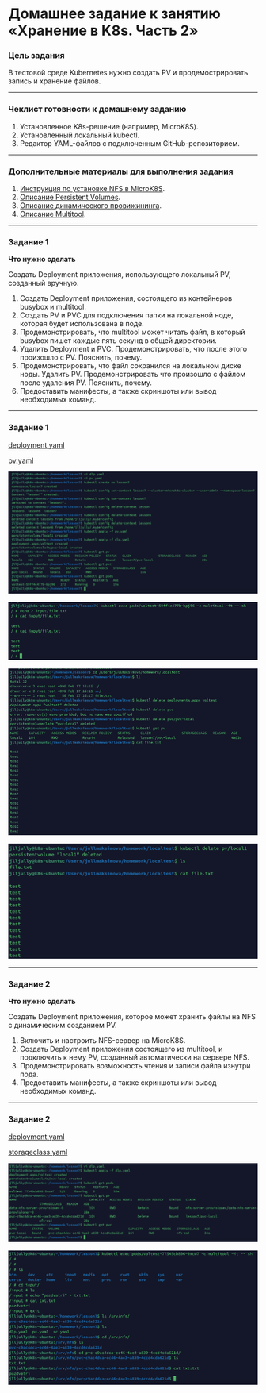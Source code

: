 # Домашнее задание к занятию «Хранение в K8s. Часть 2»

### Цель задания

В тестовой среде Kubernetes нужно создать PV и продемострировать запись и хранение файлов.

------

### Чеклист готовности к домашнему заданию

1. Установленное K8s-решение (например, MicroK8S).
2. Установленный локальный kubectl.
3. Редактор YAML-файлов с подключенным GitHub-репозиторием.

------

### Дополнительные материалы для выполнения задания

1. [Инструкция по установке NFS в MicroK8S](https://microk8s.io/docs/nfs). 
2. [Описание Persistent Volumes](https://kubernetes.io/docs/concepts/storage/persistent-volumes/). 
3. [Описание динамического провижининга](https://kubernetes.io/docs/concepts/storage/dynamic-provisioning/). 
4. [Описание Multitool](https://github.com/wbitt/Network-MultiTool).

------

### Задание 1

**Что нужно сделать**

Создать Deployment приложения, использующего локальный PV, созданный вручную.

1. Создать Deployment приложения, состоящего из контейнеров busybox и multitool.
2. Создать PV и PVC для подключения папки на локальной ноде, которая будет использована в поде.
3. Продемонстрировать, что multitool может читать файл, в который busybox пишет каждые пять секунд в общей директории. 
4. Удалить Deployment и PVC. Продемонстрировать, что после этого произошло с PV. Пояснить, почему.
5. Продемонстрировать, что файл сохранился на локальном диске ноды. Удалить PV.  Продемонстрировать что произошло с файлом после удаления PV. Пояснить, почему.
5. Предоставить манифесты, а также скриншоты или вывод необходимых команд.


------

### Задание 1

[deployment.yaml ](https://github.com/Jlljully/k8s/blob/main/files/lesson7(2_2)/dpl.yaml)  

[pv.yaml](https://github.com/Jlljully/k8s/blob/main/files/lesson7(2_2)/pv.yaml)

![screen](https://github.com/Jlljully/k8s/blob/main/files/lesson7(2_2)/SCR-20240217-quhr.png)

![screen](https://github.com/Jlljully/k8s/blob/main/files/lesson7(2_2)/SCR-20240217-quuw.png)

![screen](https://github.com/Jlljully/k8s/blob/main/files/lesson7(2_2)/SCR-20240217-qvxi.png)

![screen](https://github.com/Jlljully/k8s/blob/main/files/lesson7(2_2)/SCR-20240217-qwcs.png)

------

### Задание 2

**Что нужно сделать**

Создать Deployment приложения, которое может хранить файлы на NFS с динамическим созданием PV.

1. Включить и настроить NFS-сервер на MicroK8S.
2. Создать Deployment приложения состоящего из multitool, и подключить к нему PV, созданный автоматически на сервере NFS.
3. Продемонстрировать возможность чтения и записи файла изнутри пода. 
4. Предоставить манифесты, а также скриншоты или вывод необходимых команд.

------

### Задание 2
[
deployment.yaml](https://github.com/Jlljully/k8s/blob/main/files/lesson7(2_2)/dpl2.yaml)  

[storageclass.yaml](https://github.com/Jlljully/k8s/blob/main/files/lesson7(2_2)/sc.yaml)  


![screen](https://github.com/Jlljully/k8s/blob/main/files/lesson7(2_2)/SCR-20240217-rkpc.png)

![screen](https://github.com/Jlljully/k8s/blob/main/files/lesson7(2_2)/SCR-20240217-rlpw.png)

